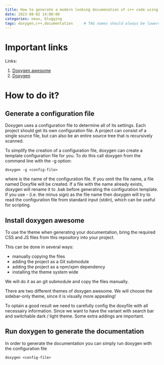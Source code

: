 ```yaml
---
title: How to generate a modern looking documenation of c++ code using doxygen and doxygen awsome
date: 2023-08-02 14:00:00 
categories: news, blogging 
tags: doxygen,c++,documentation     # TAG names should always be lowercase
---
```


# Important links

Links:
1. [Doxygen awesome](https://jothepro.github.io/doxygen-awesome-css/)
2. [Doxygen](https://www.doxygen.nl/index.html)

# How to do it?

## Generate a configuration file

Doxygen uses a configuration file to determine all of its settings. Each project should get its own configuration file. A project can consist of a single source file, but can also be an entire source tree that is recursively scanned.

To simplify the creation of a configuration file, doxygen can create a template configuration file for you. To do this call doxygen from the command line with the -g option:

```shell
doxygen -g <config-file>
```

where <config-file> is the name of the configuration file. If you omit the file name, a file named Doxyfile will be created. If a file with the name <config-file> already exists, doxygen will rename it to <config-file>.bak before generating the configuration template. If you use - (i.e. the minus sign) as the file name then doxygen will try to read the configuration file from standard input (stdin), which can be useful for scripting.

## Install doxygen awesome

To use the theme when generating your documentation, bring the required CSS and JS files from this repository into your project.

This can be done in several ways:
- manually copying the files
- adding the project as a Git submodule
- adding the project as a npm/xpm dependency
- installing the theme system wide

We will do it as an git submodule and copy the files manually.

There are two different themes of doxygen awesome. We will choose the sidebar-only theme, since it is visually more appealing!

To optain a good result we need to carefully config the doxyfile with all necessairy information. Since we want to have the variant with search bar and switchable dark / light theme. Some extra addings are important.

## Run doxygen to generate the documentation

In order to generate the documentation you can simply run doxygen with the configuration file

```shell
doxygen <config-file>
```
